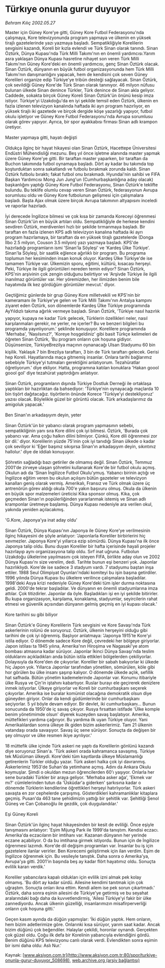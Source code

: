# Türkıye onunla gurur duyuyor

*Behram Kılıç 2002.05.27*

<div class="pNewsDetailMainContent ctx_content" itemprop="articleBody">
 Master için Güney Kore'ye gitti, Güney Kore Futbol Federasyonu'nda çalışmaya, Kore televizyonunda program yapmaya ve ülkenin en yüksek tirajlı gazetelerinde yazı yazmaya başladı. Sempatikliğiyle Korelilerin sevgisini kazandı, Koreli bir kızla evlendi ve Türk Sinan olarak tanındı. Sinan Öztürk, Dünya Kupası'nda Türk Milli Takımı'nın en önemli yardımcısı.Yarım asra yaklaşan Dünya Kupası hasretine nihayet son veren Türk Milli Takımı'nın Güney Kore'deki en önemli yardımcısı, genç Sinan Öztürk olacak. Sinan Öztürk, dünyanın en büyük futbol organizasyonunda hem Türk Milli Takımı'nın danışmanlığını yapacak, hem de kendisini çok seven Güney Korelileri organize edip Türkiye'ye tribün desteği sağlayacak. Sinan Öztürk, çok sevildiği Güney Kore'de Türk Sinan olarak tanınıyor. 46 milyon nüfusu bulunan ülkede Sinan denince Türkler, Türk denince de Sinan akla geliyor. Caddede, sokakta birçok Güney Koreli Sinan Öztürk'ün önünü kesip imza istiyor. Türkiye'yi Uzakdoğu'da en iyi şekilde temsil eden Öztürk, ülkenin en fazla izlenen televizyon kanalında haftada iki ayrı program hazırlıyor, en yüksek tirajlı iki gazetede ve birçok dergide köşe yazarlığı yapıyor, futbol okulu işletiyor ve Güney Kore Futbol Federasyonu'nda Avrupa sorumlusu olarak görev yapıyor. Ayrıca, bir spor ayakkabısı firması Sinan adlı krampon üretiyor.
 <br/>
 <br/>
 Master yapmaya gitti, hayatı değişti
 <br/>
 <br/>
 Oldukça ilginç bir hayat hikayesi olan Sinan Öztürk, Hacettepe Üniversitesi Endüstri Mühendisliği mezunu. Beş yıl önce işletme alanında master yapmak üzere Güney Kore'ye gitti. Bir taraftan master yaparken, bir taraftan da Buchon takımında futbol oynamaya başladı. Dört ay kadar bu takımda top koşturduktan sonra sakatlandı ve futbolu bırakmak zorunda kaldı. Sinan Öztürk futbolu bıraktı; fakat futbol onu bırakmadı. Hyundai'nin sahibi ve FIFA Başkan Yardımcısı Mong Jun Jung'un (Cumhurbaşkanlığına aday olacak) başkanlığını yaptığı Güney Kore Futbol Federasyonu, Sinan Öztürk'e teklifte bulundu. Bu teklife olumlu cevap veren Sinan Öztürk, federasyonun Avrupa sorumlusu oldu ve Güney Kore futbolunun gelişmesi için çalışmalara başladı. Başta Ajax olmak üzere birçok Avrupa takımının altyapısını inceledi ve raporlar hazırladı.
 <br/>
 <br/>
 İyi derecede İngilizce bilmesi ve çok kısa bir zamanda Koreceyi öğrenmesi Sinan Öztürk'ün en büyük artıları oldu. Sempatikliğiyle de herkese kendini sevdiren Öztürk, merdivenleri hızlı bir şekilde tırmanmaya başladı. Bir taraftan en fazla izlenen KPS adlı televizyon kanalına haftada iki ayrı program hazırlamaya, bir taraftan da en yüksek tirajlı gazetelerde (Donga İlbo 2.5 milyon, Couson 3.5 milyon) yazı yazmaya başladı. KPS'de hazırladığı programların ismi 'Sinan'la Söyleşi' ve 'Kardeş Ülke Türkiye'. Sinan'la Söyleşi, bir saatlik eğlence ağırlıklı bir program. Bu programa toplumun her kesiminden insan konuk oluyor. Kardeş Ülke Türkiye'de ise tamamen Türkiye var. Ülkemizin sporu, eğitimi, kültürü, kısacası herşeyi. Peki, Türkiye ile ilgili görüntüleri nereden temin ediyor? Sinan Öztürk, KPS'nin arşivinin çok zengin olduğunu belirtiyor ve 'Arşivde Türkiye ile ilgili inanılmaz görüntüler var. Her yöremizden, her ilimizden benim bile hayatımda ilk kez gördüğüm görüntüler mevcut.' diyor.
 <br/>
 <br/>
 Geçtiğimiz günlerde bir grup Güney Kore milletvekili ve KPS'nin bir kameramanı ile Türkiye'ye gelen ve Türk Milli Takımı'nın Antalya kampını ziyaret eden Öztürk, son dönemlerde Kardeş Ülke Türkiye programında AyYıldızlı takıma ağırlık vermeye başladı. Sinan Öztürk, 'Türkiye nasıl hazırlık yapıyor, kupaya ne kadar Türk gelecek, Türklerin özellikleri neler, nasıl karşılanmaları gerekir, ne yerler, ne içerler? Bu ve benzeri bilgileri bu programda yayınlıyorum.' şeklinde konuşuyor. Korelilere programında  'Merhaba', 'Nasılsınız?', 'Koreye hoşgeldiniz' gibi basit Türkçe kelimeleri de öğreten Sinan Öztürk, 'Bu program onların çok hoşuna gidiyor. Düşünsenize, TürkiyeBrezilya maçının oynanacağı Ulsan Stadyumu 60 bin kişilik. Yaklaşık 7 bin Brezilya taraftarı, 3 bin de Türk taraftarı gelecek. Gerisi hep Koreli. Hayatlarında maça gitmemiş insanlar. Onlara tarihi bağlarımız sebebiyle Türkiye'yi tutmaları gerektiğini anlatıyorum. Tezahüratlar öğretiyorum.' diye ekliyor. Hatta, programına katılan konuklara 'Hakan goool goool gol' diye tezahürat yaptırdığını anlatıyor.
 <br/>
 <br/>
 Sinan Öztürk, programların dışında Türkiye Dostluk Derneği ile ortaklaşa yaptıkları bir hazırlıktan da bahsediyor: 'Türkiye'nin oynayacağı maçlarda 10 bin tişört dağıtacağız. tişörtlerin önünde Korece 'Türkiye'yi destekliyoruz' yazısı olacak. Böylelikle güzel bir görüntü olacak. Türk arkadaşlarımız da amigoluk yapacak.'
 <br/>
 <br/>
 Ben Sinan'ın arkadaşıyım deyin, yeter
 <br/>
 <br/>
 Sinan Öztürk'ün bir yabancı olarak program yapmasının sebebi, sempatikliğinin yanı sıra Kore dilini çok iyi bilmesi. Öztürk, 'Burada çok yabancı var. Ama çoğu halkın dilini bilmiyor. Çünkü, Kore dili öğrenmesi zor bir dil.' diyor. Korelilerin yüzde 75'inin çok iyi tanıdığı Sinan ülkede o kadar çok seviliyor ki 'Eğer başınız sıkışırsa Sinan'ın arkadaşıyım deyin, sıkıntınız hallolur.' diye de iddialı konuşuyor.
 <br/>
 <br/>
 Şöhretin sağladığı bazı getiriler de olmamış değil. Sinan Öztürk, Temmuz 2001'de zirveye ulaşan şöhretini kullanarak Kore'de bir futbol okulu açmış. Okulun adı da 'Sinan İngilizce Futbol Okulu'ymuş. Yabancı birinin açtığı ve İngilizce eğitim veren bu okulun açılışını bütün gazeteler ve televizyon kanalları geniş olarak vermiş. Amerikalı, Fransız ve Türk olmak üzere üç antrenörün görev aldığı okula 700'e yakın başvuru olmuş. Okula da ülkenin en büyük spor malzemeleri üreticisi Kika sponsor olmuş. Kika, çok geçmeden Sinan'ın popülerliğinden yararlanmak istemiş ve Sinan adlı kramponlar üretmeye başlamış. Dünya Kupası nedeniyle ara verilen okul, yakında yeniden açılacakmış.
 <br/>
 <br/>
 'G.Kore, Japonya'ya inat aday oldu'
 <br/>
 <br/>
 Sinan Öztürk, Dünya Kupası'nın Japonya ile Güney Kore'ye verilmesinin ilginç hikayesini de şöyle anlatıyor: 'Japonlarla Koreliler birbirlerini hiç sevmezler. Japonya Kore'yi yıllarca ezip sömürdü. Dünya Kupası'na ilk önce Japonya talip oldu. Bunu duyan Koreliler bir hafta içerisinde hayali projeler hazırlayıp aynı organizasyona talip oldu. Sırf inat uğruna. Futbolun Uzakdoğu ülkelerine yayılmasını çok isteyen FIFA, birlikte aday olun ve 2002 Dünya Kupası'nı size verelim, dedi. Tarihte bunun eşi benzeri yok. Japonlar hazırlıklıydı. Kore'de ise sadece 3 stadyum vardı. 7 stadyumu baştan inşa ettiler. 1988 Seul Olimpiyat Oyunları'ndaki komiteyi bu işin başına getirdiler. 1996 yılında Dünya Kupası bu ülkelere verilince çalışmalara başladılar. 1998'deki Asya krizi nedeniyle Güney Kore'deki tüm işler durma noktasına geldi. 2000'de tekrar başladılar. Ve dünyanın en önemli stadyumlarına imza attılar. Çok titizdirler. Japonlar da öyle. Başladıkları işi en iyi şekilde bitirirler. Bu kupa organizasyon, karşılama, konaklama, stadyumlar, seyircilerin rahat etmesi ve güvenlik açısından dünyanın gelmiş geçmiş en iyi kupası olacak.'
 <br/>
 <br/>
 Kore tarihini su gibi biliyor
 <br/>
 <br/>
 Sinan Öztürk'e Güney Korelilerin Türk sevgisini ve Kore Savaşı'nda Türk askerlerinin rolünü de soruyoruz. Öztürk, ülkenin herşeyini olduğu gibi tarihini de çok iyi öğrenmiş. Başlıyor anlatmaya: 'Japonya 1915'te Kore'yi istila ediyor. O dönemde sadece Kore değil, çevredeki her bölgeye giriyorlar. Japon istilası ta 1945 yılına, Amerika'nın Hiroşima ve Nagasaki'ye atom bombası atmasına kadar sürüyor. Japonlar İkinci Dünya Savaşı'nda teslim olduklarını açıkladıkları anda bütün istila ettikleri bölgelerden çekiliyorlar. Dolayısıyla da Kore'den de çıkıyorlar. Koreliler bir sabah bakıyorlar ki ülkede hiç Japon yok. Yıllarca Japonlar tarafından yönetilen, sömürülen, köle gibi hor görülen bu ülke insanı şaşırıp kalıyor. O dönemde ülkede açlık, sefillik hat safhada. Bütün yönetim kademelerinde Japonlar var. Konumu itibariyle ülke Rusya ve Çin'in iştahını kabartıyor. Ruslar burayı ele geçirerek denizlere inmek istiyorlar. Ülkeye giriyorlar ve Koreli bir cumhurbaşkanı seçerek çıkıyorlar. Amerika ise buralar komünist olacağına demokratik olsun diye güneyden giriyor. Onlar da kendi güdümlerinde bir cumhurbaşkanı seçiyorlar. 5 yıl böyle devam ediyor. Bir devlet, iki cumhurbaşkanı... Bunun sonucunda da 1950'de iç savaş çıkıyor. Rusya fırsattan istifade 'Ülke komple benim yönetimimde olsun' diyerek kuzeyden savaş başlatıyor. Amerika, müttefikleri yardıma çağırıyor. Bu yardıma ilk uyan Türkiye oluyor. Yani Amerikalılardan sonra ülkeye ilk giden bizim askerlerimiz. Tam 21 ülkenin vatandaşı orada savaşıyor. Savaş üç sene sürüyor. Sonuçta da değişen bir şey olmuyor ve ülke resmen ikiye ayrılıyor.'
 <br/>
 <br/>
 18 müttefik ülke içinde Türk askeri ne yaptı da Korelilerin gönlünü kazandı diye soruyoruz Sinan'a. 'Türk askeri orada kahramanca savaşmış. Türkiye tek Müslüman ülkeydi. Kore'deki tüm kayıtlarda ülkeye Müslamanlığı getirenlerin Türkler olduğu yazar. Türk askeri halka çok iyi davranmış. Askerlerimiz 1953'de Suhan'da yetimhane açmış. Adını da Ankara Okulu koymuşlar. Şimdi o okuldan mezun öğrencilerden 60'ı yaşıyor. Onlarla her sene buradaki Türkler bir araya geliyor. 'Merhaba asker ağa', 'Ekmek var mı?' cümlelerinden tutun da 'Üsküdar'a giderken' şarkısına kadar o dönemde Türklerin kendilerine öğrettikleri herşeyi hatırlıyorlar. Türk askeri savaşta en zor cephelerde çarpışmış. Gösterdikleri kahramanlıklar kitaplara geçmiş. Pusan'da 463 tane şehidimizin yattığı bir şehitlik var. Şehitliği Şenol Güneş ve Can Çobanoğlu ile gezdik, çok duygulandılar.'
 <br/>
 <br/>
 Eşi Güney Koreli
 <br/>
 <br/>
 Sinan Öztürk'ün ilginç hayat hikayesinden bir kesit de evliliği. Önce eşiyle tanışmasını anlatıyor: 'Eşim Mijung Park ile 1999'da tanıştım. Kendisi eczacı. Amerika'da eczacıların bir imtihanı var. Kazanan dünyanın her yerinde eczane açabiliyor. O da bu imtihana girmek istiyordu. Bunun için de İngilizce öğrenmesi lazımdı. Kore'de dil değişim programları var. İnsanlar bu iş için gazetelere ilanlar verirler. Ben Korecemi geliştirmek için ilan verdim. Eşim de İngilizce öğrenmek için. Bu vesileyle tanıştık. Daha sonra o Amerika'ya, Avrupa'ya gitti. 2001'in başında beş ay kadar flört hayatımız oldu. Sonuçta evlilik kararı verdik.'
 <br/>
 <br/>
 Koreliler yabancılara kapalı oldukları için evlilik izni almak pek kolay olmamış. 'Bu dört ay kadar sürdü. Ailesine kendimi tanıtmak için çok uğraştım. Sonuçta onları ikna ettim. Kendi ailem ise pek sorun çıkartmadı.' Öztürk, daha sonra eşinin ailesini de Türkiye'ye getirmiş ve bu seyahat aralarındaki bağı daha da kuvvetlendirmiş, 'Ailesi Türkiye'yi fakir bir ülke zannediyordu. Ancak ülkenin güzelliği, insanlarımızın misafirperverliği onların çok hoşuna gitti.'
 <br/>
 <br/>
 Geçen kasım ayında da düğün yapmışlar: 'İki düğün yaptık. Hem onların, hem bizim adetlerimize göre. Onlarınki kısa sürüyor, yarım saat kadar. Ancak bizim düğünü çok beğendiler. Halaylar çekildi, horonlar oynandı. Gerçekten çok güzel oldu. Çoğu ilk defa bir Korelinin yabancıyla evlendiğini gördü. Benim düğünü KPS televizyonu canlı olarak verdi. Evlendikten sonra eşimin bir ismi daha oldu: Aslı Nur.'
 <br/>
</div>


Kaynak: [www.aksiyon.com.tr](http://www.aksiyon.com.tr:80/spor/turkiye-onunla-gurur-duyuyor_508698), [web.archive.org (arşiv bağlantısı)](http://web.archive.org/web/20151023233813/http://www.aksiyon.com.tr:80/spor/turkiye-onunla-gurur-duyuyor_508698)
